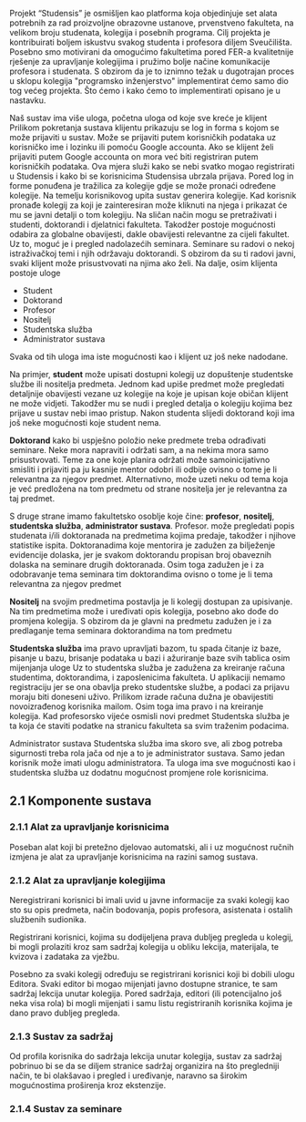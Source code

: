 Projekt “Studensis” je osmišljen kao platforma koja objedinjuje set alata potrebnih za rad proizvoljne obrazovne ustanove, prvenstveno fakulteta, na velikom broju studenata, kolegija i posebnih programa. Cilj projekta je kontribuirati boljem iskustvu svakog studenta i profesora diljem Sveučilišta. Posebno smo motivirani da omogućimo fakultetima pored FER-a kvalitetnije rješenje za upravljanje kolegijima i pružimo bolje načine komunikacije profesora i studenata. S obzirom da je to iznimno težak u dugotrajan proces u sklopu kolegija "programsko inženjerstvo" implementirat ćemo samo dio tog većeg projekta. Što ćemo i kako ćemo to implementirati opisano je u nastavku.

Naš sustav ima više uloga, početna uloga od koje sve kreće je klijent Prilikom pokretanja sustava klijentu prikazuju se log in forma s kojom se može prijaviti u sustav. Može se prijaviti putem korisničkih podataka uz korisničko ime i lozinku ili pomoću Google accounta. Ako se klijent želi prijaviti putem Google accounta on mora već biti registriran putem korisničkih podataka. Ova mjera služi kako se nebi svatko mogao registrirati u Studensis i kako bi se korisnicima Studensisa ubrzala prijava. Pored log in forme ponuđena je tražilica za kolegije gdje se može pronaći određene kolegije. Na temelju korisnikovog upita sustav generira kolegije. Kad korisnik pronađe kolegij za koji je zainteresiran može kliknuti na njega i prikazat će mu se javni detalji o tom kolegiju. Na sličan način mogu se pretraživati i studenti, doktorandi i djelatnici fakulteta. Takodžer postoje mogućnosti odabira za globalne obavijesti, dakle obavijesti relevantne za cijeli fakultet. Uz to, moguć je i pregled nadolazećih seminara. Seminare su radovi o nekoj istraživačkoj temi i njih održavaju doktorandi. S obzirom da su ti radovi javni, svaki klijent može prisustvovati na njima ako želi. Na dalje, osim klijenta postoje uloge

- Student
- Doktorand
- Profesor
- Nositelj
- Studentska služba
- Administrator sustava

Svaka od tih uloga ima iste mogućnosti kao i klijent uz još neke nadodane.

Na primjer, **student** može upisati dostupni kolegij uz dopuštenje studentske službe ili nositelja predmeta. Jednom kad upiše predmet može pregledati detaljnije obavijesti vezane uz kolegije na koje je upisan koje običan klijent ne može vidjeti. Takodžer mu se nudi i pregled detalja o kolegiju kojima bez prijave u sustav nebi imao pristup. Nakon studenta slijedi doktorand koji ima još neke mogućnosti koje student nema.

**Doktorand** kako bi uspješno položio neke predmete treba odrađivati seminare. Neke mora napraviti i održati sam, a na nekima mora samo prisustvovati. Teme za one koje planira održati može samoinicijativno smisliti i prijaviti pa ju kasnije mentor odobri ili odbije ovisno o tome je li relevantna za njegov predmet. Alternativno, može uzeti neku od tema koja je već predložena na tom predmetu od strane nositelja jer je relevantna za taj predmet.

S druge strane imamo fakultetsko osoblje koje čine: **profesor**, **nositelj**, **studentska služba**, **administrator sustava**. Profesor. može pregledati popis studenata i/ili doktoranada na predmetima kojima predaje, takodžer i njihove statistike ispita. Doktoranadima koje mentorira je zadužen za bilježenje evidencije dolaska, jer je svakom doktorandu propisan broj obaveznih dolaska na seminare drugih doktoranada. Osim toga zadužen je i za odobravanje tema seminara tim doktorandima ovisno o tome je li tema relevantna za njegov predmet

**Nositelj** na svojim predmetima postavlja je li kolegij dostupan za upisivanje. Na tim predmetima može i uređivati opis kolegija, posebno ako dođe do promjena kolegija. S obzirom da je glavni na predmetu zadužen je i za predlaganje tema seminara doktorandima na tom predmetu

**Studentska služba** ima pravo upravljati bazom, tu spada čitanje iz baze, pisanje u bazu, brisanje podataka u bazi i ažuriranje baze svih tablica osim mijenjanja uloge Uz to studentska služba je zadužena za kreiranje računa studentima, doktorandima, i zaposlenicima fakulteta. U aplikaciji nemamo registraciju jer se ona obavlja preko studentske službe, a podaci za prijavu moraju biti doneseni uživo. Prilikom izrade računa dužna je obavijestiti novoizrađenog korisnika mailom. Osim toga ima pravo i na kreiranje kolegija. Kad profesorsko vijeće osmisli novi predmet Studentska služba je ta koja će staviti podatke na stranicu fakulteta sa svim traženim podacima.

Administrator sustava
Studentska služba ima skoro sve, ali zbog potreba sigurnosti treba rola jača od nje a to je administrator sustava. Samo jedan korisnik može imati ulogu administratora.
Ta uloga ima sve mogućnosti kao i studentska služba uz dodatnu mogućnost promjene role korisnicima.

## 2.1 Komponente sustava <a name="2.1"> </a>

### 2.1.1 Alat za upravljanje korisnicima <a name="2.1.1"> </a>

Poseban alat koji bi pretežno djelovao automatski, ali i uz mogućnost ručnih izmjena je alat za upravljanje korisnicima na razini samog sustava.

### 2.1.2 Alat za upravljanje kolegijima <a name="2.1.2"> </a>

Neregistrirani korisnici bi imali uvid u javne informacije za svaki kolegij kao sto su opis predmeta, način bodovanja, popis profesora, asistenata i ostalih službenih sudionika.

Registrirani korisnici, kojima su dodijeljena prava dubljeg pregleda u kolegij, bi mogli prolaziti kroz sam sadržaj kolegija u obliku lekcija, materijala, te kvizova i zadataka za vježbu.

Posebno za svaki kolegij određuju se registrirani korisnici koji bi dobili ulogu Editora. Svaki editor bi mogao mijenjati javno dostupne stranice, te sam sadržaj lekcija unutar kolegija. Pored sadržaja, editori (ili potencijalno još neka visa rola) bi mogli mijenjati i samu listu registriranih korisnika kojima je dano pravo dubljeg pregleda.

### 2.1.3 Sustav za sadržaj <a name="2.1.3"> </a>

Od profila korisnika do sadržaja lekcija unutar kolegija, sustav za sadržaj pobrinuo bi se da se diljem stranice sadržaj organizira na što pregledniji način, te bi olakšavao i pregled i uređivanje, naravno sa širokim mogućnostima proširenja kroz ekstenzije.

### 2.1.4 Sustav za seminare <a name="2.1.4"> </a>
